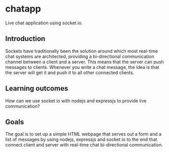 # chatapp
Live chat application using socket.io.

## Introduction
Sockets have traditionally been the solution around which most real-time chat systems are architected, providing a bi-directional communication channel between a client and a server.
This means that the server can push messages to clients. Whenever you write a chat message, the idea is that the server will get it and push it to all other connected clients.

## Learning outcomes
How can we use socket io with nodejs and expressjs to provide live communication?

## Goals
The goal is to set up a simple HTML webpage that serves out a form and a list of messages by using nodejs, expressjs and socket io to the end that connect client and server with real-time chat bi-directional communication.
